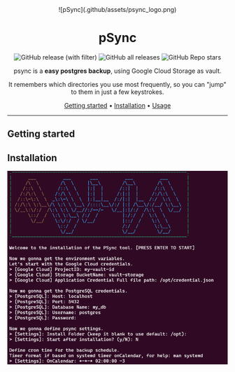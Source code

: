 <!-- markdownlint-configure-file {
  "MD013": {
    "code_blocks": false,
    "tables": false
  },
  "MD033": false,
  "MD041": false
} -->

<div align="center">
![pSync](.github/assets/psync_logo.png)

# pSync

![GitHub release (with filter)](https://img.shields.io/github/v/release/lucasgolino/psync?label=last%20release)
![GitHub all releases](https://img.shields.io/github/downloads/lucasgolino/psync/total)
![GitHub Repo stars](https://img.shields.io/github/stars/lucasgolino/psync)


psync is a **easy postgres backup**, using Google Cloud Storage as vault.

It remembers which directories you use most frequently, so you can "jump" to
them in just a few keystrokes.

[Getting started](#getting-started) •
[Installation](#installation) •
[Usage](#usage)

</div>

---
## Getting started

## Installation
![install](.github/assets/install_terminal.png)